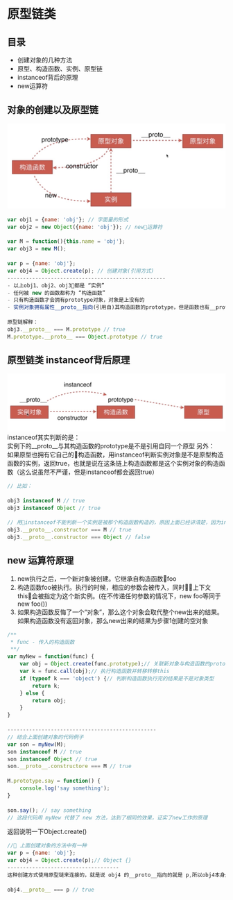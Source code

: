 # 原型链类
## 目录
- 创建对象的几种方法
- 原型、构造函数、实例、原型链
- instanceof背后的原理
- new运算符

## 对象的创建以及原型链
![原型链图解](./img/02.png)

```js
var obj1 = {name: 'obj'}; // 字面量的形式
var obj2 = new Object({name: 'obj'}); // new运算符

var M = function(){this.name = 'obj'};
var obj3 = new M();

var p = {name: 'obj'};
var obj4 = Object.create(p); // 创建对象(引用方式)
---------------------------------------------------
- 以上obj1、obj2、obj3都是 “实例”
- 任何被 new 的函数都称为 “构造函数”
- 只有构造函数才会拥有prototype对象，对象是上没有的
- 实例对象拥有属性__proto__指向(引用自)其构造函数的prototype，但是函数也有__proto__那是因为函数其实也是对象

原型链解释：  
obj3.__proto__ === M.prototype // true
M.prototype.__proto__ === Object.prototype // true

```
## 原型链类 instanceof背后原理
![原型链类](./img/03.png)
instanceof其实判断的是：  
实例下的__proto__与其构造函数的prototype是不是引用自同一个原型
另外：  
如果原型也拥有它自己的构造函数，用instanceof判断实例对象是不是原型构造函数的实例，返回true，也就是说在这条链上构造函数都是这个实例对象的构造函数（这么说虽然不严谨，但是instanceof都会返回true）
```js
// 比如：

obj3 instanceof M // true
obj3 instanceof Object // true

// 用instanceof不能判断一个实例是被那个构造函数构造的，原因上面已经讲清楚，因为instanceof会对原型链上端所有的构造函数返回true。正确的方法是通过constructor判断：
obj3.__proto__.constructor === M // true
obj3.__proto__.constructor === Object // false

```

## new 运算符原理
1. new执行之后，一个新对象被创建。它继承自构造函数foo
1. 构造函数foo被执行。执行的时候，相应的参数会被传入，同时上下文this会被指定为这个新实例。(在不传递任何参数的情况下，new foo等同于 new foo())
1. 如果构造函数反悔了一个“对象”，那么这个对象会取代整个new出来的结果。如果构造函数没有返回对象，那么new出来的结果为步骤1创建的空对象

```js
/**
 * func - 传入的构造函数
 **/ 
var myNew = function(func) {
    var obj = Object.create(func.prototype);// 关联新对象与构造函数的prototype
    var k = func.call(obj);// 执行构造函数并转移转移this
    if (typeof k === 'object') {// 判断构造函数执行完的结果是不是对象类型
        return k;
    } else {
        return obj;
    }
}

------------------------------------------------
// 结合上面创建对象的代码例子
var son = myNew(M);
son instanceof M // true
son instanceof Object // true
son.__proto__.constructore === M // true

M.prototype.say = function() {
    console.log('say something');
}

son.say(); // say something
// 这段代码用 myNew 代替了 new 方法，达到了相同的效果，证实了new工作的原理
```

返回说明一下Object.create()
```js
// 上面创建对象的方法中有一种
var p = {name: 'obj'};
var obj4 = Object.create(p);// Object {}
------------------------------------
这种创建方式使用原型链来连接的，就是说 obj4 的__proto__指向的就是 p,所以obj4本身是咩有name属性的，他只能通过原型链查找name属性

obj4.__proto__ === p // true
```
